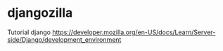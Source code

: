 # djangozilla
Tutorial django
https://developer.mozilla.org/en-US/docs/Learn/Server-side/Django/development_environment
